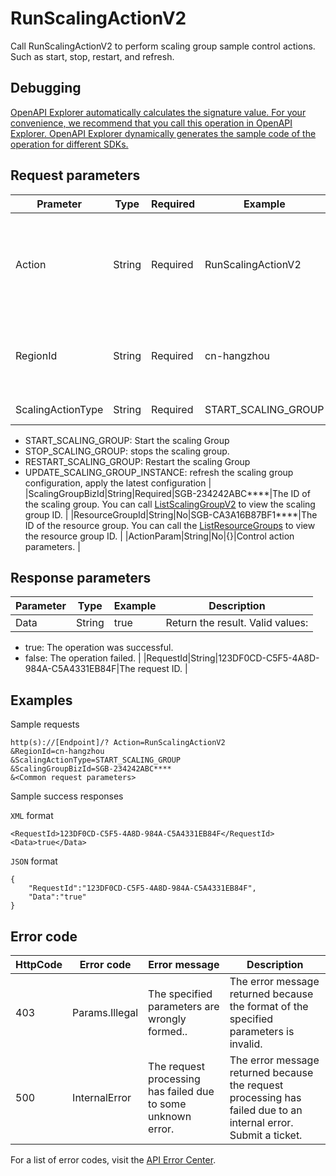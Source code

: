 # RunScalingActionV2

Call RunScalingActionV2 to perform scaling group sample control actions. Such as start, stop, restart, and refresh.

## Debugging

[OpenAPI Explorer automatically calculates the signature value. For your convenience, we recommend that you call this operation in OpenAPI Explorer. OpenAPI Explorer dynamically generates the sample code of the operation for different SDKs.](https://api.aliyun.com/#product=Emr&api=RunScalingActionV2&type=RPC&version=2016-04-08)

## Request parameters

|Prameter|Type|Required|Example|Description|
|--------|----|--------|-------|-----------|
|Action|String|Required|RunScalingActionV2|The operation that you want to perform. For API requests using the HTTP or HTTPS URL, this parameter is required. Value: RunScalingActionV2. |
|RegionId|String|Required|cn-hangzhou|The region ID of the resource. You can call the [DescribeRegions](~~25609~~)API to view the latest region list. |
|ScalingActionType|String|Required|START\_SCALING\_GROUP|Auto Scaling Engine actions. Valid values:

-   START\_SCALING\_GROUP: Start the scaling Group
-   STOP\_SCALING\_GROUP: stops the scaling group.
-   RESTART\_SCALING\_GROUP: Restart the scaling Group
-   UPDATE\_SCALING\_GROUP\_INSTANCE: refresh the scaling group configuration, apply the latest configuration |
|ScalingGroupBizId|String|Required|SGB-234242ABC\*\*\*\*|The ID of the scaling group. You can call [ListScalingGroupV2](~~184367~~) to view the scaling group ID. |
|ResourceGroupId|String|No|SGB-CA3A16B87BF1\*\*\*\*|The ID of the resource group. You can call the [ListResourceGroups](~~158855~~) to view the resource group ID. |
|ActionParam|String|No|\{\}|Control action parameters. |

## Response parameters

|Parameter|Type|Example|Description|
|---------|----|-------|-----------|
|Data|String|true|Return the result. Valid values:

-   true: The operation was successful.
-   false: The operation failed. |
|RequestId|String|123DF0CD-C5F5-4A8D-984A-C5A4331EB84F|The request ID. |

## Examples

Sample requests

```
http(s)://[Endpoint]/? Action=RunScalingActionV2
&RegionId=cn-hangzhou
&ScalingActionType=START_SCALING_GROUP
&ScalingGroupBizId=SGB-234242ABC****
&<Common request parameters>
```

Sample success responses

`XML` format

```
<RequestId>123DF0CD-C5F5-4A8D-984A-C5A4331EB84F</RequestId>
<Data>true</Data>
```

`JSON` format

```
{
    "RequestId":"123DF0CD-C5F5-4A8D-984A-C5A4331EB84F",
    "Data":"true"
}
```

## Error code

|HttpCode|Error code|Error message|Description|
|--------|----------|-------------|-----------|
|403|Params.Illegal|The specified parameters are wrongly formed..|The error message returned because the format of the specified parameters is invalid.|
|500|InternalError|The request processing has failed due to some unknown error.|The error message returned because the request processing has failed due to an internal error. Submit a ticket.|

For a list of error codes, visit the [API Error Center](https://error-center.alibabacloud.com/status/product/Emr).

